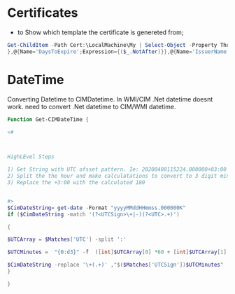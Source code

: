 # Certificates

- to Show which template the certificate is genereted from;
```PowerShell
Get-ChildItem -Path Cert:\LocalMachine\My | Select-Object -Property Thumbprint,@{Name='Path';Expression={"$(($_.PSParentPath  -split '\:\:')[1])\$($_.Thumbprint)"}
},@{Name='DaysToExpire';Expression={($_.NotAfter)}},@{Name='IssuerName';Expression={$_.IssuerName.Name}},HasPrivateKey,DnsNameList, @{Name='NetbiosComputerName';Expression={$env:COMPUTERNAME}},@{Name='SignatureAlgorithm';Expression={$_.SignatureAlgorithm.FriendlyName}},@{Name='Certificate Template Name';Expression= {(($_.Extensions).Where({$_.Oid.FriendlyName -eq 'Certificate Template Name'})).Format(0)} },@{Name='Subject Alternative Name';Expression= {(($_.Extensions).Where({$_.Oid.FriendlyName -eq 'Subject Alternative Name'})).Format(0)} } 

```

# DateTime

Converting Datetime to CIMDatetime. In WMI/CIM .Net datetime doesnt work. need to convert .Net datetime to CIM/WMI datetime.
```PowerShell
Function Get-CIMDateTime {

<#



HighLEvel Steps

1) Get String with UTC ofsset pattern. Ie: 20200408115224.000000+03:00 while doing so get the UTCSign and the UTCHour
2) Split the the hour and make calculatations to convert to 3 digit minutes
3) Replace the +3:00 with the calculated 180


#>
$CimDateString= get-date -Format "yyyyMMddHHmmss.000000K"
if ($CimDateString -match '(?<UTCSign>\+|-)(?<UTC>.+)')

{

$UTCArray = $Matches['UTC'] -split ':'

$UTCMinutes =  "{0:d3}" -f  ([int]$UTCArray[0] *60 + [int]$UTCArray[1])

$CimDateString -replace '\+(.+)' ,"$($Matches['UTCSign'])$UTCMinutes"
}

}
```
